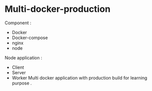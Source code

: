 # Multi-docker-production

Component :
* Docker 
* Docker-compose
* nginx
* node 

Node application :
* Client
* Server
* Worker 
Multi docker application with  production build for learning purpose .

